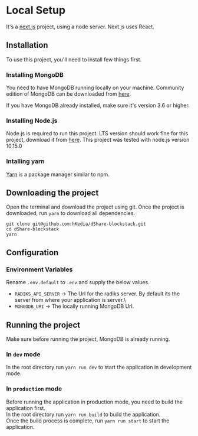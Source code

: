 # Local Setup

It's a [next.js](https://nextjs.org/) project, using a node server. Next.js uses React.

## Installation

To use this project, you'll need to install few things first.

### Installing MongoDB

You need to have MongoDB running locally on your machine. Community edition of MongoDB can be downloaded from [here](https://docs.mongodb.com/manual/installation/#mongodb-community-edition).

If you have MongoDB already installed, make sure it's version 3.6 or higher.

### Installing Node.js

Node.js is required to run this project. LTS version should work fine for this project, download it from [here](https://nodejs.org/).
This project was tested with node.js version 10.15.0

### Intalling yarn

[Yarn](https://yarnpkg.com/) is a package manager similar to npm.

## Downloading the project

Open the terminal and download the project using git. Once the project is downloaded, run `yarn` to download all dependencies.

```
git clone git@github.com:hKedia/dShare-blockstack.git
cd dShare-blockstack
yarn
```

## Configuration

### Environment Variables

Rename `.env.default` to `.env` and supply the below values.

- `RADIKS_API_SERVER` -> The Url for the radiks server. By default its the server from where your application is server.\
- `MONGODB_URI` -> The locally running MongoDB Url.

## Running the project

Make sure before running the project, MongoDB is already running.

### In `dev` mode

In the root directory run `yarn run dev` to start the application in development mode.

### In `production` mode

Before running the application in production mode, you need to build the application first.\
 In the root directory run `yarn run build` to build the application.\
 Once the build process is complete, run `yarn run start` to start the application.
